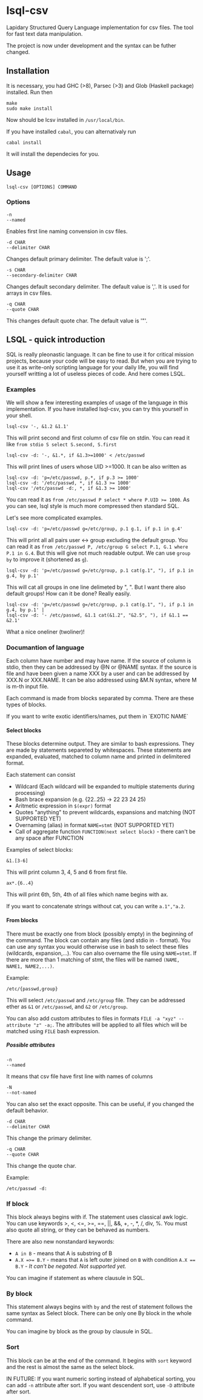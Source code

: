 # lsql-csv
Lapidary Structured Query Language implementation for csv files. The tool for fast text data manipulation.

The project is now under development and the syntax can be futher changed. 

## Installation
It is necessary, you had GHC (>8), Parsec (>3) and Glob (Haskell package) installed. Run then

    make
    sudo make install
    
Now should be lcsv installed in `/usr/local/bin`.

If you have installed `cabal`, you can alternativaly run

    cabal install
   
It will install the dependecies for you.    

## Usage

    lsql-csv [OPTIONS] COMMAND

### Options

    -n
    --named

Enables first line naming convension in csv files.
    
    -d CHAR
    --delimiter CHAR

Changes default primary delimiter. The default value is ';'.

    -s CHAR
    --secondary-delimiter CHAR
    
Changes default secondary delimiter. The default value is ','. It is used for arrays in csv files.

    -q CHAR
    --quote CHAR
    
This changes default quote char. The default value is '"'.

## LSQL - quick introduction 
SQL is really pleonastic language. It can be fine to use it for critical mission projects, because your code will be easy to read. But when you are trying to use it as write-only scripting language for your daily life, you will find yourself writting a lot of useless pieces of code. And here comes LSQL.

### Examples
We will show a few interesting examples of usage of the language in this implementation. If you have installed lsql-csv, you can try this yourself in your shell.

    lsql-csv '-, &1.2 &1.1'

This will print second and first column of csv file on stdin. You can read it like `from stdio S select S.second, S.first`

    lsql-csv -d: '-, &1.*, if &1.3>=1000' < /etc/passwd
    
This will print lines of users whose UID >=1000. It can be also written as
  
    lsql-csv -d: 'p=/etc/passwd, p.*, if p.3 >= 1000'
    lsql-csv -d: '/etc/passwd, *, if &1.3 >= 1000'
    lsql-csv '/etc/passwd -d:, *, if &1.3 >= 1000'
    
You can read it as `from /etc/passwd P select * where P.UID >= 1000`. As you can see, lsql style is much more compressed then standard SQL.

Let's see more complicated examples.

    lsql-csv -d: 'p=/etc/passwd g=/etc/group, p.1 g.1, if p.1 in g.4'
    
This will print all all pairs user <-> group excluding the default group. You can read it as `from /etc/passwd P, /etc/group G select P.1, G.1 where P.1 in G.4`. But this will give not much readable output. We can use `group by` to improve it (shortened as `g`).

    lsql-csv -d: 'p=/etc/passwd g=/etc/group, p.1 cat(g.1", "), if p.1 in g.4, by p.1'
    
This will cat all groups in one line delimeted by ", ". But I want there also default groups! How can it be done? Really easily.

    lsql-csv -d: 'p=/etc/passwd g=/etc/group, p.1 cat(g.1", "), if p.1 in g.4, by p.1' | 
    lsql-csv -d: '- /etc/passwd, &1.1 cat(&1.2", "&2.5", "), if &1.1 == &2.1'
    
What a nice oneliner (twoliner)!

### Documantion of language
Each column have number and may have name. If the source of column is stdio, then they can be addressed by @N or @NAME syntax. If the source is file and have been given a name XXX by a user and can be addressed by XXX.N or XXX.NAME. It can be also addressed using &M.N syntax, where M is m-th input file.

Each command is made from blocks separated by comma. There are these types of blocks.

If you want to write exotic identifiers/names, put them in \`EXOTIC NAME\`

#### Select blocks
These blocks determine output. They are similar to bash expressions. They are made by statements separeted by whitespaces. These statements are expanded, evaluated, matched to column name and printed in delimitered format.

Each statement can consist
* Wildcard (Each wildcard will be expanded to multiple statements during processing)
* Bash brace expansion (e.g. {22..25} -> 22 23 24 25)
* Aritmetic expression in `$(expr)` format
* Quotes "anything" to prevent wildcards, expansions and matching (NOT SUPPORTED YET)
* Overnaming (alias) in format `NAME=stmt` (NOT SUPPORTED YET)
* Call of aggregate function `FUNCTION(next select block)` - there can't be any space after FUNCTION

Examples of select blocks:

    &1.[3-6]

This will print column 3, 4, 5 and 6 from first file.

    ax*.{6..4} 
    
This will print 6th, 5th, 4th of all files which name begins with ax.

If you want to concatenate strings without cat, you can write `a.1","a.2`.
#### From blocks
There must be exactly one from block (possibly empty) in the beginning of the command. The block can contain any files (and stdio in `-` format). You can use any syntax you would otherwise use in bash to select these files (wildcards, expansion,...). You can also overname the file using `NAME=stmt`. If there are more than 1 matching of stmt, the files will be named `(NAME, NAME1, NAME2,...)`.

Example:

    /etc/{passwd,group}
    
This will select `/etc/passwd` and `/etc/group` file. They can be addressed ether as `&1` or `/etc/passwd`, and `&2` or `/etc/group`.

You can also add custom attributes to files in formats `FILE -a "xyz" --attribute "z" -a;`. The attributes will be applied to all files which will be matched using `FILE` bash expression.

##### Possible attributes
    
    -n
    --named

It means that csv file have first line with names of columns

    -N
    --not-named

You can also set the exact opposite. This can be useful, if you changed the default behavior.

    -d CHAR
    --delimiter CHAR
    
This change the primary delimiter.

    -q CHAR
    --quote CHAR
    
This change the quote char.

Example:

    /etc/passwd -d:
    
### If block
This block always begins with if. The statement uses classical awk logic. You can use keywords >, <, <=, >=, ==, ||, &&, +, -, \*, /, div, %. You must also quote all string, or they can be behaved as numbers.

There are also new nonstandard keywords:
* `A in B` - means that A is substring of B
* `A.X =>= B.Y` - means that `A` is left outer joined on `B` with condition `A.X == B.Y` - *It can't be negated. Not supported yet.*

You can imagine if statement as where clausule in SQL.

### By block
This statement always begins with `by` and the rest of statement follows the same syntax as Select block. There can be only one By block in the whole command.

You can imagine by block as the group by clausule in SQL.

### Sort
This block can be at the end of the command. It begins with `sort` keyword and the rest is almost the same as the select block.

IN FUTURE: If you want numeric sorting instead of alphabetical sorting, you can add `-n` attribute after sort. If you want descendent sort, use `-D` attribute after sort.
